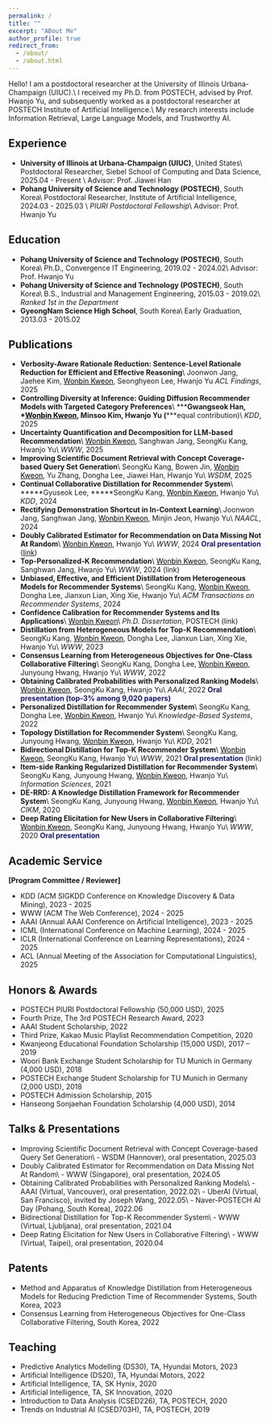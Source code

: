 ```yaml
---
permalink: /
title: ""
excerpt: "ABout Me"
author_profile: true
redirect_from: 
  - /about/
  - /about.html
---
```

Hello! I am a postdoctoral researcher at the University of Illinois Urbana-Champaign (UIUC).\\
I received my Ph.D. from POSTECH, advised by Prof. Hwanjo Yu, and subsequently worked as a postdoctoral researcher at POSTECH Institute of Artificial Intelligence.\\
My research interests include Information Retrieval, Large Language Models, and Trustworthy AI.

Experience
------
- **University of Illinois at Urbana-Champaign (UIUC)**, United States\\
Postdoctoral Researcher, Siebel School of Computing and Data Science, 2025.04 - Present \\
Advisor: <a href="https://hanj.cs.illinois.edu/" target="_blank" style="text-decoration:none;">Prof. Jiawei Han</a> 
- **Pohang University of Science and Technology (POSTECH)**, South Korea\\
Postdoctoral Researcher, Institute of Artificial Intelligence, 2024.03 - 2025.03 \\
*PIURI Postdoctoral Fellowship*\\
Advisor: <a href="https://sites.google.com/view/postechdi/member/faculty?authuser=0" target="_blank" style="text-decoration:none;">Prof. Hwanjo Yu</a>

Education
------
- **Pohang University of Science and Technology (POSTECH)**, South Korea\\
Ph.D., Convergence IT Engineering, 2019.02 - 2024.02\\
Advisor: <a href="https://sites.google.com/view/postechdi/member/faculty?authuser=0" target="_blank" style="text-decoration:none;">Prof. Hwanjo Yu</a>
- **Pohang University of Science and Technology (POSTECH)**, South Korea\\
B.S., Industrial and Management Engineering, 2015.03 - 2019.02\\
*Ranked 1st in the Department*
- **GyeongNam Science High School**, South Korea\\
Early Graduation, 2013.03 - 2015.02

Publications
-----
- **Verbosity-Aware Rationale Reduction: Sentence-Level Rationale Reduction for Efficient and Effective Reasoning**\\
Joonwon Jang, Jaehee Kim, <span style="color:black"><u>Wonbin Kweon</u></span>, Seonghyeon Lee, Hwanjo Yu
<i>ACL Findings</i>, 2025
- **Controlling Diversity at Inference: Guiding Diffusion Recommender Models with Targeted Category Preferences**\\
**\***Gwangseok Han, **\***<span style="color:black"><u>Wonbin Kweon</u></span>, Minsoo Kim, Hwanjo Yu (**\***equal contribution)\\
<i>KDD</i>, 2025
- **Uncertainty Quantification and Decomposition for LLM-based Recommendation**\\
<span style="color:black"><u>Wonbin Kweon</u></span>, Sanghwan Jang, SeongKu Kang, Hwanjo Yu\\
<i>WWW</i>, 2025
- **Improving Scientific Document Retrieval with Concept Coverage-based Query Set Generation**\\
SeongKu Kang, Bowen Jin, <span style="color:black"><u>Wonbin Kweon</u></span>, Yu Zhang, Dongha Lee, Jiawei Han, Hwanjo Yu\\
<i>WSDM</i>, 2025
- **Continual Collaborative Distillation for Recommender System**\\
**\***Gyuseok Lee, **\***SeongKu Kang, <span style="color:black"><u>Wonbin Kweon</u></span>, Hwanjo Yu\\
<i>KDD</i>, 2024
- **Rectifying Demonstration Shortcut in In-Context Learning**\\
Joonwon Jang, Sanghwan Jang, <span style="color:black"><u>Wonbin Kweon</u></span>, Minjin Jeon, Hwanjo Yu\\
<i>NAACL</i>, 2024
- **Doubly Calibrated Estimator for Recommendation on Data Missing Not At Random**\\
<span style="color:black"><u>Wonbin Kweon</u></span>, Hwanjo Yu\\
<i>WWW</i>, 2024 <span style="color:midnightblue">**Oral presentation**</span> (<a href="https://www.youtube.com/watch?v=fs-Xoi8oKWc&ab_channel=ACMSIGWEB" target="_blank" >link</a>)
- **Top-Personalized-K Recommendation**\\
<span style="color:black"><u>Wonbin Kweon</u></span>, SeongKu Kang, Sanghwan Jang, Hwanjo Yu\\
<i>WWW</i>, 2024 (<a href="https://www.youtube.com/watch?v=LWTKEI1xqgU&ab_channel=ACMSIGWEB" target="_blank" style="text-decoration:none;" >link</a>)
- **Unbiased, Effective, and Efficient Distillation from Heterogeneous Models for Recommender Systems**\\
SeongKu Kang, <span style="color:black"><u>Wonbin Kweon</u></span>, Dongha Lee, Jianxun Lian, Xing Xie, Hwanjo Yu\\
<i>ACM Transactions on Recommender Systems</i>, 2024
- **Confidence Calibration for Recommender Systems and Its Applications**\\
<span style="color:black"><u>Wonbin Kweon</u></span>\\
<i>Ph.D. Dissertation</i>, POSTECH (<a href="https://arxiv.org/pdf/2402.16325.pdf" target="_blank" style="text-decoration:none;">link</a>)
- **Distillation from Heterogeneous Models for Top-K Recommendation**\\
SeongKu Kang, <span style="color:black"><u>Wonbin Kweon</u></span>, Dongha Lee, Jianxun Lian, Xing Xie, Hwanjo Yu\\
<i>WWW</i>, 2023
- **Consensus Learning from Heterogeneous Objectives for One-Class Collaborative Filtering**\\
SeongKu Kang, Dongha Lee, <span style="color:black"><u>Wonbin Kweon</u></span>, Junyoung Hwang, Hwanjo Yu\\
<i>WWW</i>, 2022
- **Obtaining Calibrated Probabilities with Personalized Ranking Models**\\
<span style="color:black"><u>Wonbin Kweon</u></span>, SeongKu Kang, Hwanjo Yu\\
<i>AAAI</i>, 2022 <span style="color:midnightblue">**Oral presentation (top-3% among 9,020 papers)**</span>
- **Personalized Distillation for Recommender System**\\
SeongKu Kang, Dongha Lee, <span style="color:black"><u>Wonbin Kweon</u></span>, Hwanjo Yu\\
<i>Knowledge-Based Systems</i>, 2022
- **Topology Distillation for Recommender System**\\
SeongKu Kang, Junyoung Hwang, <span style="color:black"><u>Wonbin Kweon</u></span>, Hwanjo Yu\\
<i>KDD</i>, 2021
- **Bidirectional Distillation for Top-K Recommender System**\\
<span style="color:black"><u>Wonbin Kweon</u></span>, SeongKu Kang, Hwanjo Yu\\
<i>WWW</i>, 2021 <span style="color:midnightblue">**Oral presentation**</span> (<a href="https://www.youtube.com/watch?v=VsyV0JLaUXY&ab_channel=VideoLecturesChannel" target="_blank" style="text-decoration:none;">link</a>)
- **Item-side Ranking Regularized Distillation for Recommender System**\\
SeongKu Kang, Junyoung Hwang, <span style="color:black"><u>Wonbin Kweon</u></span>, Hwanjo Yu\\
<i>Information Sciences</i>, 2021
- **DE-RRD: A Knowledge Distillation Framework for Recommender System**\\
SeongKu Kang, Junyoung Hwang, <span style="color:black"><u>Wonbin Kweon</u></span>, Hwanjo Yu\\
<i>CIKM</i>, 2020
- **Deep Rating Elicitation for New Users in Collaborative Filtering**\\
<span style="color:black"><u>Wonbin Kweon</u></span>, SeongKu Kang, Junyoung Hwang, Hwanjo Yu\\
<i>WWW</i>, 2020 <span style="color:midnightblue">**Oral presentation**</span>

Academic Service
-----
**[Program Committee / Reviewer]**
- KDD (ACM SIGKDD Conference on Knowledge Discovery & Data Mining), 2023 - 2025
- WWW (ACM The Web Conference), 2024 - 2025
- AAAI (Annual AAAI Conference on Artificial Intelligence), 2023 - 2025
- ICML (International Conference on Machine Learning), 2024 - 2025
- ICLR (International Conference on Learning Representations), 2024 - 2025
- ACL (Annual Meeting of the Association for Computational Linguistics), 2025

Honors & Awards
-----
- POSTECH PIURI Postdoctoral Fellowship (50,000 USD), 2025
- Fourth Prize, The 3rd POSTECH Research Award, 2023
- AAAI Student Scholarship, 2022
- Third Prize, Kakao Music Playlist Recommendation Competition, 2020
- Kwanjeong Educational Foundation Scholarship (15,000 USD), 2017 – 2019
- Woori Bank Exchange Student Scholarship for TU Munich in Germany (4,000 USD), 2018
- POSTECH Exchange Student Scholarship for TU Munich in Germany (2,000 USD), 2018
- POSTECH Admission Scholarship, 2015
- Hanseong Sonjaehan Foundation Scholarship (4,000 USD), 2014

Talks & Presentations
-----
- Improving Scientific Document Retrieval with Concept Coverage-based Query Set Generation\\
&#45; WSDM (Hannover), oral presentation, 2025.03
- Doubly Calibrated Estimator for Recommendation on Data Missing Not At Random\\
&#45; WWW (Singapore), oral presentation, 2024.05
- Obtaining Calibrated Probabilities with Personalized Ranking Models\\
&#45; AAAI (Virtual, Vancouver), oral presentation, 2022.02\\
&#45; UberAI (Virtual, San Francisco), invited by Joseph Wang, 2022.05\\
&#45; Naver-POSTECH AI Day (Pohang, South Korea), 2022.06
- Bidirectional Distillation for Top-K Recommender System\\
&#45; WWW (Virtual, Ljubljana), oral presentation, 2021.04
- Deep Rating Elicitation for New Users in Collaborative Filtering\\
&#45; WWW (Virtual, Taipei), oral presentation, 2020.04

Patents
-----
- Method and Apparatus of Knowledge Distillation from Heterogeneous Models for Reducing Prediction Time of Recommender Systems, South Korea, 2023
- Consensus Learning from Heterogeneous Objectives for One-Class Collaborative Filtering, South Korea, 2022

Teaching
-----
- Predictive Analytics Modelling (DS30), TA, Hyundai Motors, 2023
- Artificial Intelligence (DS20), TA, Hyundai Motors, 2022
- Artificial Intelligence, TA, SK Hynix, 2020
- Artificial Intelligence, TA, SK Innovation, 2020
- Introduction to Data Analysis (CSED226), TA, POSTECH, 2020
- Trends on Industrial AI (CSED703H), TA, POSTECH, 2019